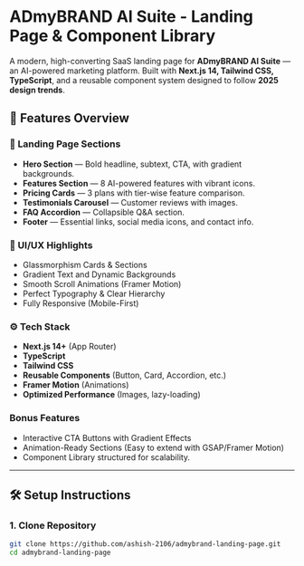 # ADmyBRAND AI Suite - Landing Page & Component Library

A modern, high-converting SaaS landing page for **ADmyBRAND AI Suite** — an AI-powered marketing platform. Built with **Next.js 14, Tailwind CSS, TypeScript**, and a reusable component system designed to follow **2025 design trends**.

## 🚀 Features Overview

### 🌟 Landing Page Sections
- **Hero Section** — Bold headline, subtext, CTA, with gradient backgrounds.
- **Features Section** — 8 AI-powered features with vibrant icons.
- **Pricing Cards** — 3 plans with tier-wise feature comparison.
- **Testimonials Carousel** — Customer reviews with images.
- **FAQ Accordion** — Collapsible Q&A section.
- **Footer** — Essential links, social media icons, and contact info.

### 🎨 UI/UX Highlights
- Glassmorphism Cards & Sections
- Gradient Text and Dynamic Backgrounds
- Smooth Scroll Animations (Framer Motion)
- Perfect Typography & Clear Hierarchy
- Fully Responsive (Mobile-First)

### ⚙️ Tech Stack
- **Next.js 14+** (App Router)
- **TypeScript**
- **Tailwind CSS**
- **Reusable Components** (Button, Card, Accordion, etc.)
- **Framer Motion** (Animations)
- **Optimized Performance** (Images, lazy-loading)

### Bonus Features
- Interactive CTA Buttons with Gradient Effects
- Animation-Ready Sections (Easy to extend with GSAP/Framer Motion)
- Component Library structured for scalability.

---

## 🛠️ Setup Instructions

### 1. Clone Repository
```bash
git clone https://github.com/ashish-2106/admybrand-landing-page.git
cd admybrand-landing-page
